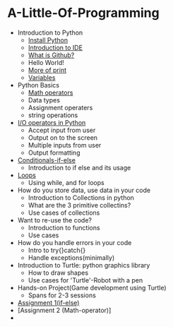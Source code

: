 # A-Little-Of-Programming
* Introduction to Python
  - [Install Python]( https://manjushriug.github.io/A-Little-Of-Programming/installpython)
  - [Introduction to IDE](https://manjushriug.github.io/A-Little-Of-Programming/IDE)
  - [What is Github?](https://manjushriug.github.io/A-Little-Of-Programming/Github)
  - Hello World!
  - [More of print](https://manjushriug.github.io/A-Little-Of-Programming/print)
  - [Variables](https://manjushriug.github.io/A-Little-Of-Programming/Variables)
* Python Basics
  - [Math operators](https://manjushriug.github.io/A-Little-Of-Programming/mathoperators)
  - Data types
  - Assignment operaters
  - string operations
* [I/O operators in Python](https://manjushriug.github.io/A-Little-Of-Programming/Input_output)
  - Accept input from user
  - Output on to the screen
  - Multiple inputs from user
  - Output formatting
* [Conditionals-if-else](https://manjushriug.github.io/A-Little-Of-Programming/conditionals)
  - Introduction to if else and its usage
* [Loops](https://manjushriug.github.io/A-Little-Of-Programming/loops)
  - Using while, and for loops
* How do you store data, use data in your code
   - Introduction to Collections in python
   - What are the 3 primitive collectins?
   - Use cases of collections
* Want to re-use the code?
  - Introduction to functions
  - Use cases
* How do you handle errors in your code
  - Intro to try{}catch{}
  - Handle exceptions(minimally)
* Introduction to Turtle: python graphics library
  - How to draw shapes
  - Use cases for 'Turtle'-Robot with a pen
* Hands-on Project(Game development using Turtle)
  -  Spans for 2-3 sessions
* [Assignment 1(if-else)](https://manjushriug.github.io/A-Little-Of-Programming/Assignements.md)
* [Assignment 2 (Math-operator)]
* 

